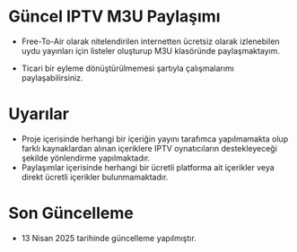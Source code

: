 # Güncel IPTV M3U Paylaşımı
* Free-To-Air olarak nitelendirilen internetten ücretsiz olarak izlenebilen uydu yayınları için listeler oluşturup M3U klasöründe paylaşmaktayım.

* Ticari bir eyleme dönüştürülmemesi şartıyla çalışmalarımı paylaşabilirsiniz.

# Uyarılar
* Proje içerisinde herhangi bir içeriğin yayını tarafımca yapılmamakta olup farklı kaynaklardan alınan içeriklere IPTV oynatıcıların destekleyeceği şekilde yönlendirme yapılmaktadır.
* Paylaşımlar içerisinde herhangi bir ücretli platforma ait içerikler veya direkt ücretli içerikler bulunmamaktadır.

# Son Güncelleme
* 13 Nisan 2025 tarihinde güncelleme yapılmıştır.
